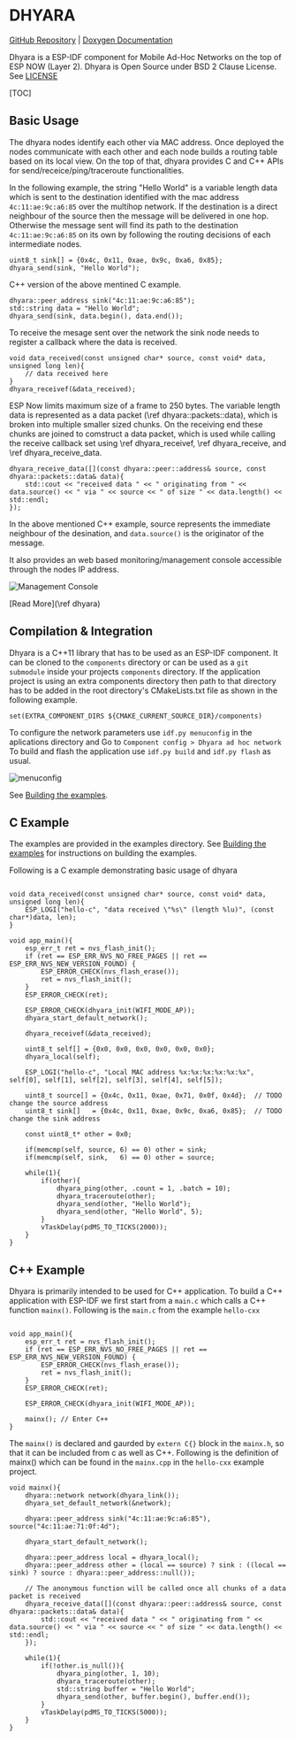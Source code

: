 DHYARA
======

[GitHub Repository](https://github.com/neel/dhyara) | [Doxygen Documentation](http://neel.github.io/dhyara)

Dhyara is a ESP-IDF component for Mobile Ad-Hoc Networks on the top of ESP NOW (Layer 2). Dhyara is Open Source under BSD 2 Clause License. See [LICENSE](docs/LICENSE.md)

[TOC]


Basic Usage
-------------

The dhyara nodes identify each other via MAC address. 
Once deployed the nodes communicate with each other and each node builds a routing table based on its local view. 
On the top of that, dhyara provides C and C++ APIs for send/receice/ping/traceroute functionalities.

In the following example, the string "Hello World" is a variable length data which is sent to the destination identified with the mac address `4c:11:ae:9c:a6:85` over the multihop network. 
If the destination is a direct neighbour of the source then the message will be delivered in one hop.
Otherwise the message sent will find its path to the destination `4c:11:ae:9c:a6:85` on its own by following the routing decisions of each intermediate nodes.

~~~{.c}
uint8_t sink[] = {0x4c, 0x11, 0xae, 0x9c, 0xa6, 0x85};
dhyara_send(sink, "Hello World");
~~~

C++ version of the above mentined C example.

~~~{.cpp}
dhyara::peer_address sink("4c:11:ae:9c:a6:85");
std::string data = "Hello World";
dhyara_send(sink, data.begin(), data.end());
~~~

To receive the mesage sent over the network the sink node needs to register a callback where the data is received.

~~~{.c}
void data_received(const unsigned char* source, const void* data, unsigned long len){
    // data received here
}
dhyara_receivef(&data_received);
~~~

ESP Now limits maximum size of a frame to 250 bytes. 
The variable length data is represented as a data packet (\ref dhyara::packets::data), which is broken into multiple smaller sized chunks. 
On the receiving end these chunks are joined to comstruct a data packet, which is used while calling the receive callback set using \ref dhyara_receivef, \ref dhyara_receive, and \ref dhyara_receive_data.

~~~{cpp}
dhyara_receive_data([](const dhyara::peer::address& source, const dhyara::packets::data& data){
    std::cout << "received data " << " originating from " << data.source() << " via " << source << " of size " << data.length() << std::endl;
});
~~~

In the above mentioned C++ example, source represents the immediate neighbour of the desination, and `data.source()` is the originator of the message.

It also provides an web based monitoring/management console accessible through the nodes IP address.

![Management Console](docs/images/management.png)

[Read More](\ref dhyara)

Compilation & Integration
--------------------------

Dhyara is a C++11 library that has to be used as an ESP-IDF component. 
It can be cloned to the `components` directory or can be used as a `git submodule` inside your projects `components` directory. 
If the application project is using an extra components directory then path to that directory has to be added in the root directory's CMakeLists.txt file as shown in the following example.

```
set(EXTRA_COMPONENT_DIRS ${CMAKE_CURRENT_SOURCE_DIR}/components)
```

To configure the network parameters use `idf.py menuconfig` in the aplications directory and Go to `Component config > Dhyara ad hoc network`
To build and flash the application use `idf.py build` and `idf.py flash` as usual.

![menuconfig](docs/images/menuconfig.png "idf.py menuconfig")

See [Building the examples](docs/examples.md).

C Example
----------

The examples are provided in the examples directory. See [Building the examples](docs/examples.md) for instructions on building the examples.

Following is a C example demonstrating basic usage of dhyara
~~~{.c}

void data_received(const unsigned char* source, const void* data, unsigned long len){
    ESP_LOGI("hello-c", "data received \"%s\" (length %lu)", (const char*)data, len);
}

void app_main(){
    esp_err_t ret = nvs_flash_init();
    if (ret == ESP_ERR_NVS_NO_FREE_PAGES || ret == ESP_ERR_NVS_NEW_VERSION_FOUND) {
        ESP_ERROR_CHECK(nvs_flash_erase());
        ret = nvs_flash_init();
    }
    ESP_ERROR_CHECK(ret);
    
    ESP_ERROR_CHECK(dhyara_init(WIFI_MODE_AP));
    dhyara_start_default_network();
    
    dhyara_receivef(&data_received);

    uint8_t self[] = {0x0, 0x0, 0x0, 0x0, 0x0, 0x0};
    dhyara_local(self);
    
    ESP_LOGI("hello-c", "Local MAC address %x:%x:%x:%x:%x:%x", self[0], self[1], self[2], self[3], self[4], self[5]);
    
    uint8_t source[] = {0x4c, 0x11, 0xae, 0x71, 0x0f, 0x4d};  // TODO change the source address
    uint8_t sink[]   = {0x4c, 0x11, 0xae, 0x9c, 0xa6, 0x85};  // TODO change the sink address
    
    const uint8_t* other = 0x0;
    
    if(memcmp(self, source, 6) == 0) other = sink;
    if(memcmp(self, sink,   6) == 0) other = source;
    
    while(1){
        if(other){
            dhyara_ping(other, .count = 1, .batch = 10);
            dhyara_traceroute(other);
            dhyara_send(other, "Hello World");
            dhyara_send(other, "Hello World", 5);
        }
        vTaskDelay(pdMS_TO_TICKS(2000));
    }
}
~~~

C++ Example
-----------

Dhyara is primarily intended to be used for C++ application. 
To build a C++ application with ESP-IDF we first start from a `main.c` which calls a C++ function `mainx()`. 
Following is the `main.c` from the example `hello-cxx`

~~~{.c}

void app_main(){
    esp_err_t ret = nvs_flash_init();
    if (ret == ESP_ERR_NVS_NO_FREE_PAGES || ret == ESP_ERR_NVS_NEW_VERSION_FOUND) {
        ESP_ERROR_CHECK(nvs_flash_erase());
        ret = nvs_flash_init();
    }
    ESP_ERROR_CHECK(ret);
    
    ESP_ERROR_CHECK(dhyara_init(WIFI_MODE_AP));
    
    mainx(); // Enter C++
}

~~~

The `mainx()` is declared and gaurded by `extern C{}` block in the `mainx.h`, so that it can be included from c as well as C++.
Following is the definition of mainx() which can be found in the `mainx.cpp` in the `hello-cxx` example project.

~~~{.cpp}
void mainx(){
    dhyara::network network(dhyara_link());
    dhyara_set_default_network(&network);
    
    dhyara::peer_address sink("4c:11:ae:9c:a6:85"), source("4c:11:ae:71:0f:4d");

    dhyara_start_default_network();
    
    dhyara::peer_address local = dhyara_local();
    dhyara::peer_address other = (local == source) ? sink : ((local == sink) ? source : dhyara::peer_address::null());
    
    // The anonymous function will be called once all chunks of a data packet is received
    dhyara_receive_data([](const dhyara::peer::address& source, const dhyara::packets::data& data){
        std::cout << "received data " << " originating from " << data.source() << " via " << source << " of size " << data.length() << std::endl;
    });
    
    while(1){
        if(!other.is_null()){
            dhyara_ping(other, 1, 10);
            dhyara_traceroute(other);
            std::string buffer = "Hello World";
            dhyara_send(other, buffer.begin(), buffer.end());
        }
        vTaskDelay(pdMS_TO_TICKS(5000));
    }
} 
~~~



